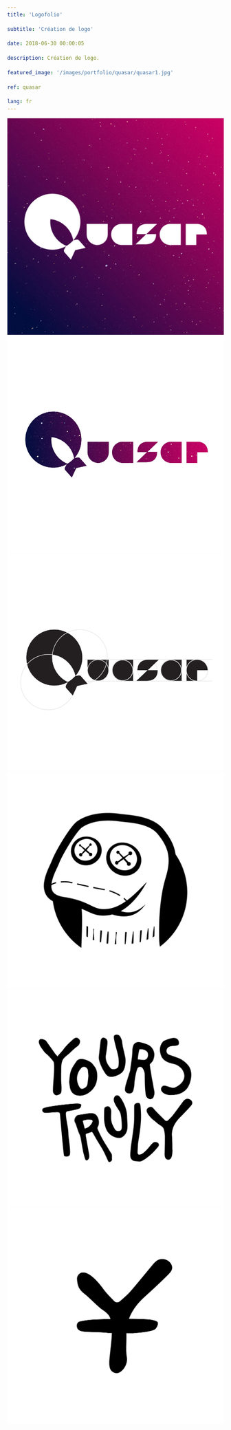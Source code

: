 ```yaml
---
title: 'Logofolio'

subtitle: 'Création de logo'

date: 2018-06-30 00:00:05

description: Création de logo.

featured_image: '/images/portfolio/quasar/quasar1.jpg'

ref: quasar

lang: fr
---
```


<div class="gallery" data-columns="3">
	<img src="/images/portfolio/quasar/quasar1.jpg">
	<img src="/images/portfolio/quasar/quasar2.jpg">
	<img src="/images/portfolio/quasar/quasar3.jpg">
</div>

<div class="gallery" data-columns="3">
	<img src="/images/portfolio/quasar/yt-logo-09.jpg">
	<img src="/images/portfolio/quasar/yt-logo-10.jpg">
	<img src="/images/portfolio/quasar/yt-logo-11.jpg">
</div>